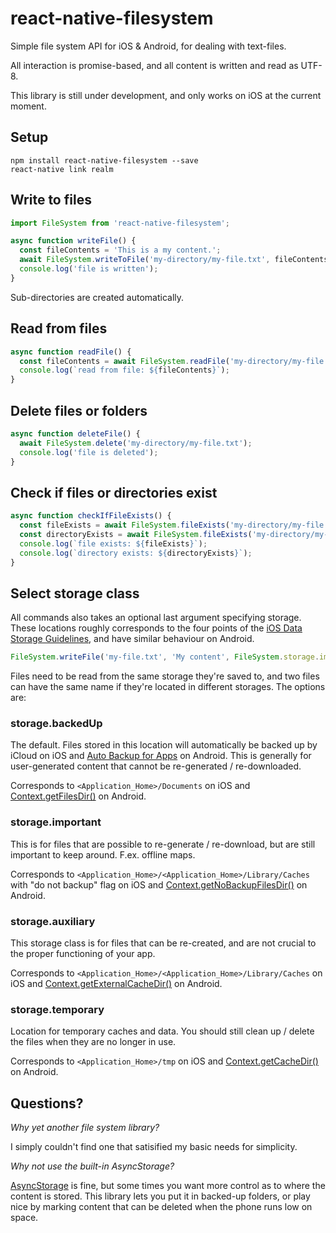 # react-native-filesystem
Simple file system API for iOS &amp; Android, for dealing with text-files.

All interaction is promise-based, and all content is 
written and read as UTF-8.

This library is still under development, and only works on iOS at the current moment.

## Setup

    npm install react-native-filesystem --save
    react-native link realm

## Write to files

```javascript
import FileSystem from 'react-native-filesystem';

async function writeFile() {
  const fileContents = 'This is a my content.';
  await FileSystem.writeToFile('my-directory/my-file.txt', fileContents);
  console.log('file is written');
}
```

Sub-directories are created automatically.

## Read from files

```javascript
async function readFile() {
  const fileContents = await FileSystem.readFile('my-directory/my-file.txt');
  console.log(`read from file: ${fileContents}`);
}
```

## Delete files or folders

```javascript
async function deleteFile() {
  await FileSystem.delete('my-directory/my-file.txt');
  console.log('file is deleted');
}
```

## Check if files or directories exist

```javascript
async function checkIfFileExists() {
  const fileExists = await FileSystem.fileExists('my-directory/my-file.txt');
  const directoryExists = await FileSystem.fileExists('my-directory/my-file.txt');
  console.log(`file exists: ${fileExists}`);
  console.log(`directory exists: ${directoryExists}`);
}
```

## Select storage class

All commands also takes an optional last argument specifying storage. These locations roughly corresponds to the four points of the [iOS Data Storage Guidelines](https://developer.apple.com/icloud/documentation/data-storage/index.html), and have similar behaviour on Android.

```javascript
FileSystem.writeFile('my-file.txt', 'My content', FileSystem.storage.important);
```

Files need to be read from the same storage they're saved to, and two files can have the same name if they're located in different storages. The options are:

### storage.backedUp

The default. Files stored in this location will automatically be backed up by iCloud on iOS and [Auto Backup for Apps](https://developer.android.com/guide/topics/data/autobackup.html) on Android. This is generally for user-generated content that cannot be re-generated / re-downloaded.

Corresponds to `<Application_Home>/Documents` on iOS and [Context.getFilesDir()](https://developer.android.com/reference/android/content/Context.html#getFilesDir()) on Android.

### storage.important

This is for files that are possible to re-generate / re-download, but are still important to keep around. F.ex. offline maps.

Corresponds to `<Application_Home>/<Application_Home>/Library/Caches` with "do not backup" flag on iOS and [Context.getNoBackupFilesDir()](https://developer.android.com/reference/android/content/Context.html#getNoBackupFilesDir()) on Android.

### storage.auxiliary

This storage class is for files that can be re-created, and are not crucial to the proper functioning of your app.

Corresponds to `<Application_Home>/<Application_Home>/Library/Caches` on iOS and [Context.getExternalCacheDir()](https://developer.android.com/reference/android/content/Context.html#getExternalCacheDir()) on Android.

### storage.temporary

Location for temporary caches and data. You should still clean up / delete the files when they are no longer in use.

Corresponds to `<Application_Home>/tmp` on iOS and [Context.getCacheDir()](https://developer.android.com/reference/android/content/Context.html#getCacheDir()) on Android.

## Questions?

*Why yet another file system library?*

I simply couldn't find one that satisified my basic needs for simplicity.

*Why not use the built-in AsyncStorage?*

[AsyncStorage](https://facebook.github.io/react-native/docs/asyncstorage.html) is fine, but some 
times you want more control as to where the content is stored. This library lets you put it 
in backed-up folders, or play nice by marking content that can be deleted when the 
 phone runs low on space.
